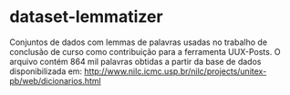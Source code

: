 # dataset-lemmatizer
Conjuntos de dados com lemmas de palavras usadas no trabalho de conclusão de curso como contribuição para a ferramenta UUX-Posts.
O arquivo contém 864 mil palavras obtidas a partir da base de dados disponibilizada em: 
http://www.nilc.icmc.usp.br/nilc/projects/unitex-pb/web/dicionarios.html
